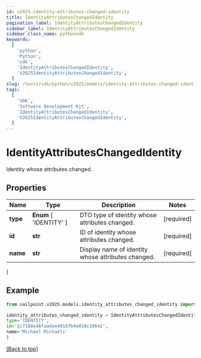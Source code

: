 ```yaml
---
id: v2025-identity-attributes-changed-identity
title: IdentityAttributesChangedIdentity
pagination_label: IdentityAttributesChangedIdentity
sidebar_label: IdentityAttributesChangedIdentity
sidebar_class_name: pythonsdk
keywords:
  [
    'python',
    'Python',
    'sdk',
    'IdentityAttributesChangedIdentity',
    'V2025IdentityAttributesChangedIdentity',
  ]
slug: /tools/sdk/python/v2025/models/identity-attributes-changed-identity
tags:
  [
    'SDK',
    'Software Development Kit',
    'IdentityAttributesChangedIdentity',
    'V2025IdentityAttributesChangedIdentity',
  ]
---
```


# IdentityAttributesChangedIdentity

Identity whose attributes changed.

## Properties

| Name | Type | Description | Notes |
| --- | --- | --- | --- |
| **type** | **Enum** [ 'IDENTITY' ] | DTO type of identity whose attributes changed. | [required] |
| **id** | **str** | ID of identity whose attributes changed. | [required] |
| **name** | **str** | Display name of identity whose attributes changed. | [required] |

}

## Example

```python
from sailpoint.v2025.models.identity_attributes_changed_identity import IdentityAttributesChangedIdentity

identity_attributes_changed_identity = IdentityAttributesChangedIdentity(
type='IDENTITY',
id='2c7180a46faadee4016fb4e018c20642',
name='Michael Michaels'
)

```

[[Back to top]](#)
